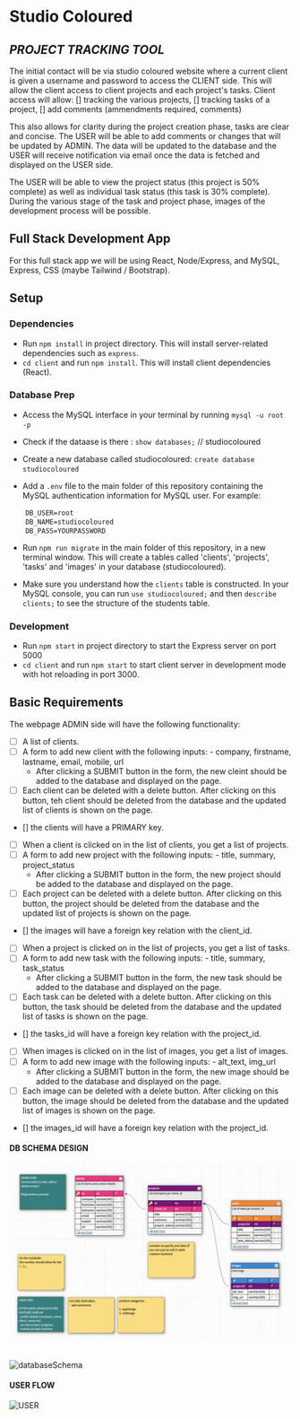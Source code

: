 # Studio Coloured

## _PROJECT TRACKING TOOL_

The initial contact will be via studio coloured website where a current client is given a username and password to access the CLIENT side. This will allow the client access to client projects and each project's tasks.
Client access will allow:
[] tracking the various projects,
[] tracking tasks of a project,
[] add comments (ammendments required, comments)

This also allows for clarity during the project creation phase, tasks are clear and concise. The USER will be able to add comments or changes that will be updated by ADMIN. The data will be updated to the database and the USER will receive notification via email once the data is fetched and displayed on the USER side.

The USER will be able to view the project status (this project is 50% complete) as well as individual task status (this task is 30% complete). During the various stage of the task and project phase, images of the development process will be possible.

## Full Stack Development App

For this full stack app we will be using React, Node/Express, and MySQL, Express, CSS (maybe Tailwind / Bootstrap).

## Setup

### Dependencies

- Run `npm install` in project directory. This will install server-related dependencies such as `express`.
- `cd client` and run `npm install`. This will install client dependencies (React).

### Database Prep

- Access the MySQL interface in your terminal by running `mysql -u root -p`

- Check if the dataase is there : `show databases;` // studiocoloured

- Create a new database called studiocoloured: `create database studiocoloured`
- Add a `.env` file to the main folder of this repository containing the MySQL authentication information for MySQL user. For example:

```DB_HOST=localhost
    DB_USER=root
    DB_NAME=studiocoloured
    DB_PASS=YOURPASSWORD
```

- Run `npm run migrate` in the main folder of this repository, in a new terminal window. This will create a tables called 'clients', 'projects', 'tasks' and 'images' in your database (studiocoloured).

- Make sure you understand how the `clients` table is constructed. In your MySQL console, you can run `use studiocoloured;` and then `describe clients;` to see the structure of the students table.

### Development

- Run `npm start` in project directory to start the Express server on port 5000
- `cd client` and run `npm start` to start client server in development mode with hot reloading in port 3000.

## Basic Requirements

The webpage ADMIN side will have the following functionality:

- [ ] A list of clients.
- [ ] A form to add new client with the following inputs: - company, firstname, lastname, email, mobile, url
  - After clicking a SUBMIT button in the form, the new cleint should be added to the database and displayed on the page.
- [ ] Each client can be deleted with a delete button. After clicking on this button, teh client should be deleted from the database and the updated list of clients is shown on the page.
- [] the clients will have a PRIMARY key.

- [ ] When a client is clicked on in the list of clients, you get a list of projects.
- [ ] A form to add new project with the following inputs: - title, summary, project_status
  - After clicking a SUBMIT button in the form, the new project should be added to the database and displayed on the page.
- [ ] Each project can be deleted with a delete button. After clicking on this button, the project should be deleted from the database and the updated list of projects is shown on the page.
- [] the images will have a foreign key relation with the client_id.

- [ ] When a project is clicked on in the list of projects, you get a list of tasks.
- [ ] A form to add new task with the following inputs: - title, summary, task_status
  - After clicking a SUBMIT button in the form, the new task should be added to the database and displayed on the page.
- [ ] Each task can be deleted with a delete button. After clicking on this button, the task should be deleted from the database and the updated list of tasks is shown on the page.
- [] the tasks_id will have a foreign key relation with the project_id.

- [ ] When images is clicked on in the list of images, you get a list of images.
- [ ] A form to add new image with the following inputs: - alt_text, img_url
  - After clicking a SUBMIT button in the form, the new image should be added to the database and displayed on the page.
- [ ] Each image can be deleted with a delete button. After clicking on this button, the image should be deleted from the database and the updated list of images is shown on the page.
- [] the images_id will have a foreign key relation with the project_id.

#### DB SCHEMA DESIGN

![schema](/img/db.png)
&nbsp;
&nbsp;

![databaseSchema](https://app.dbdesigner.net/designer/schema/330828)
&nbsp;
&nbsp;

#### USER FLOW

![USER](/)
&nbsp;
&nbsp;
